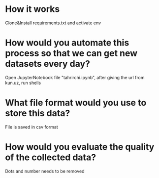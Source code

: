 # How it works

Clone&Install requirements.txt and activate env

# How would you automate this process so that we can get new datasets every day?

Open JupyterNotebook file "tahrirchi.ipynb", after giving the url from kun.uz, run shells

# What file format would you use to store this data?

File is saved in csv format

# How would you evaluate the quality of the collected data?

Dots and number needs to be removed

